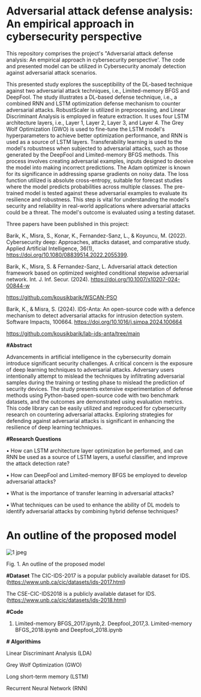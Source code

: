 # Adversarial attack defense analysis: An empirical approach in cybersecurity perspective 
This repository comprises the project's "Adversarial attack defense analysis: An empirical approach in cybersecurity perspective'. The code and presented model can be utilized in Cybersecurity  anomaly detection against adversarial attack scenarios.

This presented study explores the susceptibility of the DL-based technique against two adversarial attack techniques, i.e., Limited-memory BFGS  and DeepFool. The study illustrates a DL-based defense technique, i.e., a combined RNN and LSTM optimization defense mechanism to counter adversarial attacks. RobustScaler is utilized in preprocessing, and Linear Discriminant Analysis is employed in feature extraction. It uses four LSTM architecture layers, i.e., Layer 1, Layer 2, Layer 3, and Layer 4. The Grey Wolf Optimization (GWO)  is used to fine-tune the LSTM model's hyperparameters to achieve better optimization performance, and RNN is used as a source of LSTM layers. Transferability learning is used to the model's robustness when subjected to adversarial attacks, such as those generated by the DeepFool and Limited-memory BFGS methods. This process involves creating adversarial examples, inputs designed to deceive the model into making incorrect predictions. The Adam optimizer is known for its significance in addressing sparse gradients on noisy data. The loss function utilized is absolute cross-entropy, suitable for forecast studies where the model predicts probabilities across multiple classes. The pre-trained model is tested against these adversarial examples to evaluate its resilience and robustness. This step is vital for understanding the model's security and reliability in real-world applications where adversarial attacks could be a threat. The model's outcome is evaluated using a testing dataset.









Three papers have been published in this project:

Barik, K., Misra, S., Konar, K., Fernandez-Sanz, L., & Koyuncu, M. (2022). Cybersecurity deep: Approaches, attacks dataset, and comparative study. Applied Artificial Intelligence, 36(1), https://doi.org/10.1080/08839514.2022.2055399.

Barik, K., Misra, S. & Fernandez-Sanz, L. Adversarial attack detection framework based on optimized weighted conditional stepwise adversarial network. Int. J. Inf. Secur. (2024). https://doi.org/10.1007/s10207-024-00844-w

https://github.com/kousikbarik/WSCAN-PSO

Barik, K., & Misra, S. (2024). IDS-Anta: An open-source code with a defence mechanism to detect adversarial attacks for intrusion detection system. Software Impacts, 100664.
https://doi.org/10.1016/j.simpa.2024.100664

https://github.com/kousikbarik/lab-ids-anta/tree/main


**#Abstract**

Advancements in artificial intelligence in the cybersecurity domain introduce significant security challenges. A critical concern is the exposure of deep learning techniques to adversarial attacks. Adversary users intentionally attempt to mislead the techniques by infiltrating adversarial samples during the training or testing phase to mislead the prediction of security devices. The study presents extensive experimentation of defense methods using Python-based open-source code with two benchmark datasets, and the outcomes are demonstrated using evaluation metrics. This code library can be easily utilized and reproduced for cybersecurity research on countering adversarial attacks. Exploring strategies for defending against adversarial attacks is significant in enhancing the resilience of deep learning techniques.

**#Research Questions**

•	How can LSTM architecture layer optimization be performed, and can RNN be used as a source of LSTM layers, a useful classifier, and improve the attack detection rate? 

•	How can DeepFool and Limited-memory BFGS be employed to develop adversarial attacks?

•	What is the importance of transfer learning in adversarial attacks? 

•	What techniques can be used to enhance the ability of DL models to identify adversarial attacks by combining hybrid defense techniques?

# An outline of the proposed model
![1 jpeg](https://github.com/kousikbarik/Adversarial-attack-defense-analysis/assets/91803246/24fa75b4-efd3-439c-8c9d-9a4c82ec77b6)

Fig. 1. An outline of the proposed model

**#Dataset**
The CIC-IDS-2017 is a popular publicly available dataset for IDS. (https://www.unb.ca/cic/datasets/ids-2017.html)

The CSE-CIC-IDS2018 is a publicly available dataset for IDS.(https://www.unb.ca/cic/datasets/ids-2018.html)

**#Code**

1.	Limited-memory BFGS_2017.ipynb,2.	Deepfool_2017,3.	Limited-memory BFGS_2018.ipynb and Deepfool_2018.ipynb

**# Algorithims**

Linear Discriminant Analysis (LDA)

Grey Wolf Optimization (GWO)

Long short-term memory (LSTM)

Recurrent Neural Network (RNN)

